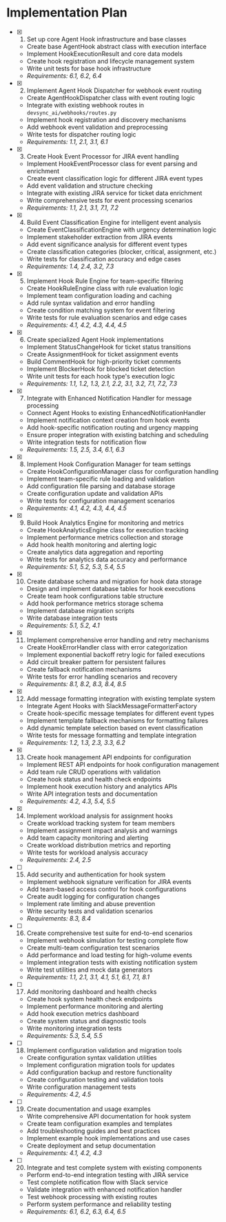# Implementation Plan

- [x] 1. Set up core Agent Hook infrastructure and base classes
  - Create base AgentHook abstract class with execution interface
  - Implement HookExecutionResult and core data models
  - Create hook registration and lifecycle management system
  - Write unit tests for base hook infrastructure
  - _Requirements: 6.1, 6.2, 6.4_

- [x] 2. Implement Agent Hook Dispatcher for webhook event routing
  - Create AgentHookDispatcher class with event routing logic
  - Integrate with existing webhook routes in `devsync_ai/webhooks/routes.py`
  - Implement hook registration and discovery mechanisms
  - Add webhook event validation and preprocessing
  - Write tests for dispatcher routing logic
  - _Requirements: 1.1, 2.1, 3.1, 6.1_

- [x] 3. Create Hook Event Processor for JIRA event handling
  - Implement HookEventProcessor class for event parsing and enrichment
  - Create event classification logic for different JIRA event types
  - Add event validation and structure checking
  - Integrate with existing JIRA service for ticket data enrichment
  - Write comprehensive tests for event processing scenarios
  - _Requirements: 1.1, 2.1, 3.1, 7.1, 7.2_

- [x] 4. Build Event Classification Engine for intelligent event analysis
  - Create EventClassificationEngine with urgency determination logic
  - Implement stakeholder extraction from JIRA events
  - Add event significance analysis for different event types
  - Create classification categories (blocker, critical, assignment, etc.)
  - Write tests for classification accuracy and edge cases
  - _Requirements: 1.4, 2.4, 3.2, 7.3_

- [x] 5. Implement Hook Rule Engine for team-specific filtering
  - Create HookRuleEngine class with rule evaluation logic
  - Implement team configuration loading and caching
  - Add rule syntax validation and error handling
  - Create condition matching system for event filtering
  - Write tests for rule evaluation scenarios and edge cases
  - _Requirements: 4.1, 4.2, 4.3, 4.4, 4.5_

- [x] 6. Create specialized Agent Hook implementations
  - Implement StatusChangeHook for ticket status transitions
  - Create AssignmentHook for ticket assignment events
  - Build CommentHook for high-priority ticket comments
  - Implement BlockerHook for blocked ticket detection
  - Write unit tests for each hook type's execution logic
  - _Requirements: 1.1, 1.2, 1.3, 2.1, 2.2, 3.1, 3.2, 7.1, 7.2, 7.3_

- [x] 7. Integrate with Enhanced Notification Handler for message processing
  - Connect Agent Hooks to existing EnhancedNotificationHandler
  - Implement notification context creation from hook events
  - Add hook-specific notification routing and urgency mapping
  - Ensure proper integration with existing batching and scheduling
  - Write integration tests for notification flow
  - _Requirements: 1.5, 2.5, 3.4, 6.1, 6.3_

- [x] 8. Implement Hook Configuration Manager for team settings
  - Create HookConfigurationManager class for configuration handling
  - Implement team-specific rule loading and validation
  - Add configuration file parsing and database storage
  - Create configuration update and validation APIs
  - Write tests for configuration management scenarios
  - _Requirements: 4.1, 4.2, 4.3, 4.4, 4.5_

- [x] 9. Build Hook Analytics Engine for monitoring and metrics
  - Create HookAnalyticsEngine class for execution tracking
  - Implement performance metrics collection and storage
  - Add hook health monitoring and alerting logic
  - Create analytics data aggregation and reporting
  - Write tests for analytics data accuracy and performance
  - _Requirements: 5.1, 5.2, 5.3, 5.4, 5.5_

- [x] 10. Create database schema and migration for hook data storage
  - Design and implement database tables for hook executions
  - Create team hook configurations table structure
  - Add hook performance metrics storage schema
  - Implement database migration scripts
  - Write database integration tests
  - _Requirements: 5.1, 5.2, 4.1_

- [x] 11. Implement comprehensive error handling and retry mechanisms
  - Create HookErrorHandler class with error categorization
  - Implement exponential backoff retry logic for failed executions
  - Add circuit breaker pattern for persistent failures
  - Create fallback notification mechanisms
  - Write tests for error handling scenarios and recovery
  - _Requirements: 8.1, 8.2, 8.3, 8.4, 8.5_

- [x] 12. Add message formatting integration with existing template system
  - Integrate Agent Hooks with SlackMessageFormatterFactory
  - Create hook-specific message templates for different event types
  - Implement template fallback mechanisms for formatting failures
  - Add dynamic template selection based on event classification
  - Write tests for message formatting and template integration
  - _Requirements: 1.2, 1.3, 2.3, 3.3, 6.2_

- [x] 13. Create hook management API endpoints for configuration
  - Implement REST API endpoints for hook configuration management
  - Add team rule CRUD operations with validation
  - Create hook status and health check endpoints
  - Implement hook execution history and analytics APIs
  - Write API integration tests and documentation
  - _Requirements: 4.2, 4.3, 5.4, 5.5_

- [x] 14. Implement workload analysis for assignment hooks
  - Create workload tracking system for team members
  - Implement assignment impact analysis and warnings
  - Add team capacity monitoring and alerting
  - Create workload distribution metrics and reporting
  - Write tests for workload analysis accuracy
  - _Requirements: 2.4, 2.5_

- [ ] 15. Add security and authentication for hook system
  - Implement webhook signature verification for JIRA events
  - Add team-based access control for hook configurations
  - Create audit logging for configuration changes
  - Implement rate limiting and abuse prevention
  - Write security tests and validation scenarios
  - _Requirements: 8.3, 8.4_

- [ ] 16. Create comprehensive test suite for end-to-end scenarios
  - Implement webhook simulation for testing complete flow
  - Create multi-team configuration test scenarios
  - Add performance and load testing for high-volume events
  - Implement integration tests with existing notification system
  - Write test utilities and mock data generators
  - _Requirements: 1.1, 2.1, 3.1, 4.1, 5.1, 6.1, 7.1, 8.1_

- [ ] 17. Add monitoring dashboard and health checks
  - Create hook system health check endpoints
  - Implement performance monitoring and alerting
  - Add hook execution metrics dashboard
  - Create system status and diagnostic tools
  - Write monitoring integration tests
  - _Requirements: 5.3, 5.4, 5.5_

- [ ] 18. Implement configuration validation and migration tools
  - Create configuration syntax validation utilities
  - Implement configuration migration tools for updates
  - Add configuration backup and restore functionality
  - Create configuration testing and validation tools
  - Write configuration management tests
  - _Requirements: 4.2, 4.5_

- [ ] 19. Create documentation and usage examples
  - Write comprehensive API documentation for hook system
  - Create team configuration examples and templates
  - Add troubleshooting guides and best practices
  - Implement example hook implementations and use cases
  - Create deployment and setup documentation
  - _Requirements: 4.1, 4.2, 4.3_

- [ ] 20. Integrate and test complete system with existing components
  - Perform end-to-end integration testing with JIRA service
  - Test complete notification flow with Slack service
  - Validate integration with enhanced notification handler
  - Test webhook processing with existing routes
  - Perform system performance and reliability testing
  - _Requirements: 6.1, 6.2, 6.3, 6.4, 6.5_